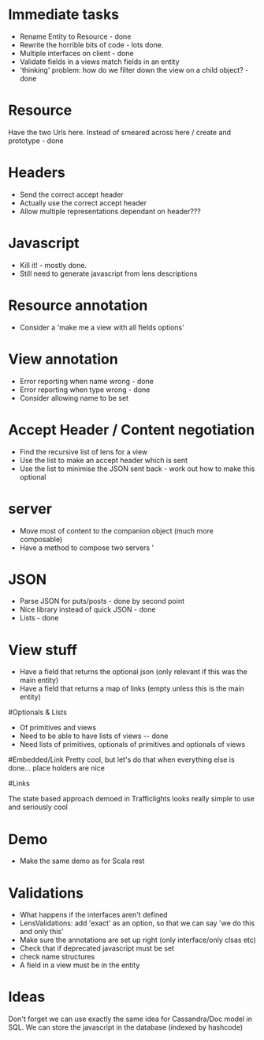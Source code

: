 # Immediate tasks

* Rename Entity to Resource - done
* Rewrite the horrible bits of code - lots done. 
* Multiple interfaces on client - done
* Validate fields in a views match fields in an entity
* 'thinking' problem: how do we filter down the view on a child object? - done

# Resource

Have the two Urls here. Instead of smeared across here / create and prototype - done

# Headers
* Send the correct accept header
* Actually use the correct accept header
* Allow multiple representations dependant on header???

# Javascript

* Kill it! - mostly done. 
* Still need to generate javascript from lens descriptions

# Resource annotation

* Consider a 'make me a view with all fields options'


# View annotation 

* Error reporting when name wrong - done
* Error reporting when type wrong - done
* Consider allowing name to be set


# Accept Header / Content negotiation

* Find the recursive list of lens for a view
* Use the list to make an accept header which is sent
* Use the list to minimise the JSON sent back - work out how to make this optional

# server

* Move most of content to the companion object (much more composable)
* Have a method to compose two servers
'

# JSON

* Parse JSON for puts/posts - done by second point
* Nice library instead of quick JSON - done
* Lists  - done

# View stuff

* Have a field that returns the optional json (only relevant if this was the main entity)
* Have a field that returns a map of links (empty unless this is the main entity)

#Optionals & Lists
* Of primitives and views
* Need to be able to have lists of views -- done
* Need lists of primitives, optionals of primitives and optionals of views

#Embedded/Link
Pretty cool, but let's do that when everything else is done... place holders are nice

#Links

The state based approach demoed in Trafficlights looks really simple to use and seriously cool

# Demo

* Make the same demo as for Scala rest

# Validations

* What happens if the interfaces aren't defined
* LensValidations: add 'exact' as an option, so that we can say 'we do this and only this'
* Make sure the annotations are set up right (only interface/only clsas etc)
* Check that if deprecated javascript must be set
* check name structures
* A field in a view must be in the entity

# Ideas
 
Don't forget we can use exactly the same idea for Cassandra/Doc model in SQL. We can store the javascript
in the database (indexed by hashcode)
